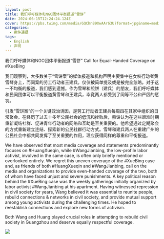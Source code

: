 ```yaml
---
layout: post
title: 我们呼吁媒体和NGO团体平衡报道“雪饼”
date: 2024-06-15T12:24:24.124Z
cover: https://pbs.twimg.com/media/GQChn89XwAAr63U?format=jpg&name=medium
categories:
  - 案件通报
tags:
  - English
  - 声明
---
```


我们呼吁媒体和NGO团体平衡报道“雪饼”
Call for Equal-Handed Coverage on #XueBing

我们观察到，大多数关于“雪饼案”的媒体报道和机构声明主要集中在女权行动者黄雪琴身上，而同案的劳工行动者王建兵，仅仅被简单提及或是被完全忽略。对于这一不均衡的报道，我们感到遗憾。作为雪琴和煎饼（建兵）的朋友，我们呼吁媒体和民间团体可以平衡报道黄雪琴和王建兵，毕竟两人都受到了同等不公和严厉的惩罚。

引发“雪饼案”的一个关键政治诱因，是劳工行动者王建兵每周四在其家中组织的日常聚会。在经历了过去十多年公民社会的低沉和挫败后，煎饼认为在这些艰难时期重新凝结社群、促进青年行动者的网络和互助是至关重要的。他希望通过定期聚会的方式重新建立连结、探索新的公民社群行动方式。雪琴和建兵两人在重建广州的公民社会中都共同发挥了至关重要的作用，理应获得同样的尊重和平衡报道。

We have observed that most media coverage and statements predominantly focuses on #HuangXueqin, while #WangJianbing, the low-profile labor activist, involved in the same case, is often only briefly mentioned or overlooked entirely.
We regret this uneven coverage of the #XueBing case and, as friends of both #HuangXueqin and #WangJianbing, call on the media and organizations to provide even-handed coverage of the two, both of whom have faced unjust and severe punishments.
A key political reason behind the #XueBing case was the weekly gatherings initially organized by labor activist #WangJianbing at his apartment. Having witnessed repression in civil society for years, Wang believed it was essential to reunite people, rebuild connections & networks in civil society, and provide mutual support among young activists during the challenging times. He hoped to reestablish connections and explore new forms of activism. 


Both Wang and Huang played crucial roles in attempting to rebuild civil society in Guangzhou and deserve equally respectful coverage.

![](https://pbs.twimg.com/media/GQChn89XwAAr63U?format=jpg&name=medium)